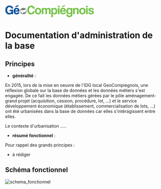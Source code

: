 ![picto](/doc/img/Logo_web-GeoCompiegnois.png)

# Documentation d'administration de la base #

## Principes
  * **généralité** :

En 2015, lors de la mise en oeuvre de l'IDG local GeoCompiegnois, une réflexion globale sur la base de données et les données métiers s'est engagée. De ce fait les données métiers gérées par le pôle aménagement-grand projet (acquisition, cession, procédure, lot, ...) et le service développement économique (établissement, commercialisation de lots, ...) ont été urbanisées dans la base de données car elles s'intéragissent entre elles.

Le contexte d'urbanisation .....
 
 * **résumé fonctionnel** :

Pour rappel des grands principes :


* à rédiger


## Schéma fonctionnel

![schema_fonctionnel](img/schema_fonctionnel_amt_fon_eco.png)

